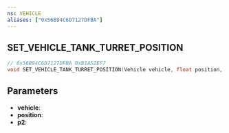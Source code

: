 ```yaml
---
ns: VEHICLE
aliases: ["0x56B94C6D7127DFBA"]
---
```

## SET_VEHICLE_TANK_TURRET_POSITION

```c
// 0x56B94C6D7127DFBA 0xB1A52EF7
void SET_VEHICLE_TANK_TURRET_POSITION(Vehicle vehicle, float position, BOOL p2);
```


## Parameters
* **vehicle**: 
* **position**: 
* **p2**: 

